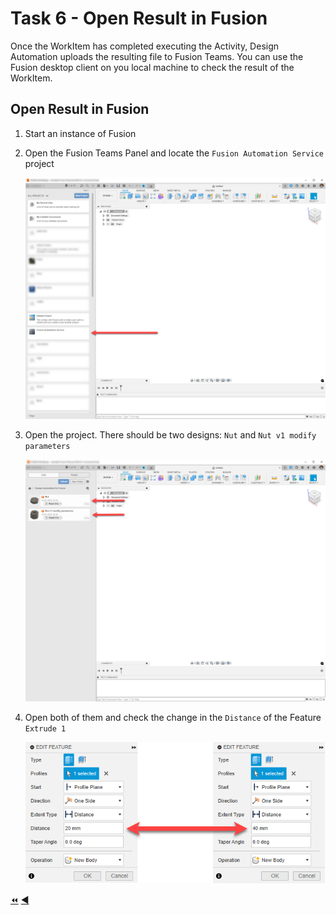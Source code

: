 # Task 6 - Open Result in Fusion

Once the WorkItem has completed executing the Activity, Design Automation uploads the resulting file to Fusion Teams. You can use the Fusion desktop client on you local machine to check the result of the WorkItem.

## Open Result in Fusion

1. Start an instance of Fusion

2. Open the Fusion Teams Panel and locate the `Fusion Automation Service` project

    ![Fusion Automation Service Project](../images/task6-fusion_fusion_automation_service_project.png "Fusion Automation Service Project")

3. Open the project. There should be two designs: `Nut` and `Nut v1 modify parameters`

    ![Two Designs](../images/task6-fusion_two_desings.png "Two Designs")

4. Open both of them and check the change in the `Distance` of the Feature `Extrude 1`

    ![Distance Comparison](../images/task6-fusion_distance_comparison.png "Distance Comparison")

[:rewind:](../readme.md "readme.md") [:arrow_backward:](task-5.md "Previous task")
